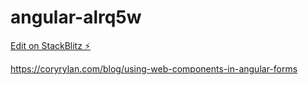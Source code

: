 # angular-alrq5w

[Edit on StackBlitz ⚡️](https://stackblitz.com/edit/angular-alrq5w)

https://coryrylan.com/blog/using-web-components-in-angular-forms
